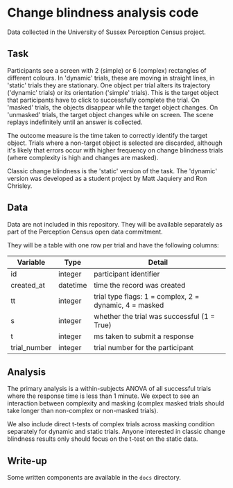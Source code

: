 # Change blindness analysis code 

Data collected in the University of Sussex Perception Census project. 

## Task 

Participants see a screen with 2 (simple) or 6 (complex) rectangles of different colours. 
In 'dynamic' trials, these are moving in straight lines, in 'static' trials they are stationary. One object per trial alters its trajectory ('dynamic' trials) or its orientation ('simple' trials). 
This is the target object that participants have to click to successfully complete the trial. 
On 'masked' trials, the objects disappear while the target object changes. On 'unmasked' trials, the target object changes while on screen. 
The scene replays indefinitely until an answer is collected. 

The outcome measure is the time taken to correctly identify the target object. 
Trials where a non-target object is selected are discarded, although it's likely that errors occur with higher frequency on change blindness trials (where complexity is high and changes are masked). 

Classic change blindness is the 'static' version of the task. The 'dynamic' version was developed as a student project by Matt Jaquiery and Ron Chrisley. 

## Data

Data are not included in this repository.
They will be available separately as part of the Perception Census open data commitment.

They will be a table with one row per trial and have the following columns:

| Variable  | Type | Detail |
|-----------|------|--------|
| id        | integer | participant identifier |
| created_at| datetime| time the record was created |
| tt        | integer | trial type flags: 1 = complex, 2 = dynamic, 4 = masked |
| s         | integer | whether the trial was successful (1 = True) |
| t         | integer | ms taken to submit a response |
| trial_number| integer| trial number for the participant |

## Analysis

The primary analysis is a within-subjects ANOVA of all successful trials where the response time is less than 1 minute.
We expect to see an interaction between complexity and masking (complex masked trials should take longer than non-complex or non-masked trials).

We also include direct t-tests of complex trials across masking condition separately for dynamic and static trials.
Anyone interested in classic change blindness results only should focus on the t-test on the static data.

## Write-up 

Some written components are available in the `docs` directory.
